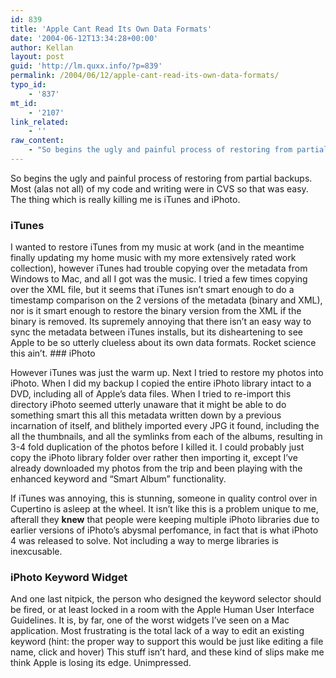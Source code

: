```yaml
---
id: 839
title: 'Apple Cant Read Its Own Data Formats'
date: '2004-06-12T13:34:28+00:00'
author: Kellan
layout: post
guid: 'http://lm.quxx.info/?p=839'
permalink: /2004/06/12/apple-cant-read-its-own-data-formats/
typo_id:
    - '837'
mt_id:
    - '2107'
link_related:
    - ''
raw_content:
    - "So begins the ugly and painful process of restoring from partial backups.  Most (alas not all) of my code and writing were in CVS so that was easy.  The thing which is really killing me is iTunes and iPhoto.\n<h3>iTunes</h3>I wanted to restore iTunes from my music at work (and in the meantime finally updating my home music with my more extensively rated work collection), however iTunes had trouble copying over the metadata from Windows to Mac, and all I got was the music.  I tried a few times copying over the XML file, but it seems that iTunes isn\\'t smart enough to do a timestamp comparison on the 2 versions of the metadata (binary and XML), nor is it smart enough to restore the binary version from the XML if the binary is removed.  Its supremely annoying that there isn\\'t an easy way to sync the metadata between iTunes installs, but its disheartening to see Apple to be so utterly clueless about its own data formats.  Rocket science this ain\\'t.\n\n<h3>iPhoto</h3>However iTunes was just the warm up.  Next I tried to restore my photos into iPhoto.  When I did my backup I copied the entire iPhoto library intact to a DVD, including all of Apple\\'s data files.  When I tried to re-import this directory iPhoto seemed utterly unaware that it might be able to do something smart this all this metadata written down by a previous incarnation of itself, and blithely imported every JPG it found, including the all the thumbnails, and all the symlinks from each of the albums, resulting in 3-4 fold duplication of the photos before I killed it.\n\nI could probably just copy the iPhoto library folder over rather then importing it, except I\\'ve already downloaded my photos from the trip and been playing with the enhanced keyword and \\\"Smart Album\\\" functionality.\n\nIf iTunes was annoying, this is stunning, someone in quality control over in Cupertino is asleep at the wheel.  It isn\\'t like this is a problem unique to me, afterall they <b>knew</b> that people were keeping multiple iPhoto libraries due to earlier versions of iPhoto\\'s abysmal perfomance, in fact that is what iPhoto 4 was released to solve.  Not including a way to merge libraries is inexcusable.\n\n<h3>iPhoto Keyword Widget</h3>And one last nitpick, the person who designed the keyword selector should be fired, or at least locked in a room with the Apple Human User Interface Guidelines.  It is, by far, one of the worst widgets I\\'ve seen on a Mac application.  Most frustrating is the total lack of a way to edit an existing keyword (hint: the proper way to support this would be just like editing a file name, click and hover)\n\nThis stuff isn\\'t hard, and these kind of slips make me think Apple is losing its edge.  Unimpressed."
---
```


So begins the ugly and painful process of restoring from partial backups. Most (alas not all) of my code and writing were in CVS so that was easy. The thing which is really killing me is iTunes and iPhoto.

### iTunes

I wanted to restore iTunes from my music at work (and in the meantime finally updating my home music with my more extensively rated work collection), however iTunes had trouble copying over the metadata from Windows to Mac, and all I got was the music. I tried a few times copying over the XML file, but it seems that iTunes isn’t smart enough to do a timestamp comparison on the 2 versions of the metadata (binary and XML), nor is it smart enough to restore the binary version from the XML if the binary is removed. Its supremely annoying that there isn’t an easy way to sync the metadata between iTunes installs, but its disheartening to see Apple to be so utterly clueless about its own data formats. Rocket science this ain’t. ### iPhoto

However iTunes was just the warm up. Next I tried to restore my photos into iPhoto. When I did my backup I copied the entire iPhoto library intact to a DVD, including all of Apple’s data files. When I tried to re-import this directory iPhoto seemed utterly unaware that it might be able to do something smart this all this metadata written down by a previous incarnation of itself, and blithely imported every JPG it found, including the all the thumbnails, and all the symlinks from each of the albums, resulting in 3-4 fold duplication of the photos before I killed it. I could probably just copy the iPhoto library folder over rather then importing it, except I’ve already downloaded my photos from the trip and been playing with the enhanced keyword and “Smart Album” functionality.

If iTunes was annoying, this is stunning, someone in quality control over in Cupertino is asleep at the wheel. It isn’t like this is a problem unique to me, afterall they **knew** that people were keeping multiple iPhoto libraries due to earlier versions of iPhoto’s abysmal perfomance, in fact that is what iPhoto 4 was released to solve. Not including a way to merge libraries is inexcusable.

### iPhoto Keyword Widget

And one last nitpick, the person who designed the keyword selector should be fired, or at least locked in a room with the Apple Human User Interface Guidelines. It is, by far, one of the worst widgets I’ve seen on a Mac application. Most frustrating is the total lack of a way to edit an existing keyword (hint: the proper way to support this would be just like editing a file name, click and hover) This stuff isn’t hard, and these kind of slips make me think Apple is losing its edge. Unimpressed.